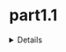 # part1.1

<details><summary>Details</summary>
<p>
	
Υλοποιήστε  ένα  πρόγραμμα (**[part1.1.cpp](https://github.com/tasos-ana/C-plus-plus/blob/master/Basic/part1.1.cpp)**)  C++  που  υπολογίζει  τις  τιμές  όλων  των  ακέραιων αριθμών  από  το  0  έως  το  10  στο  τετράγωνο  και  στον  κύβο.  Χρησιμοποιήστε κατάλληλους  τρόπους  ώστε  να  εκτυπώσετε  τα  αποτελέσματα  όπως  στο παράδειγμα:

	integer  	square   	cube
	0		0		0
	1		1		1
	2		4		8
	3		9		27
	4		16		64
	5		25		125
	6		36		216
	7		49		343	
	8		64		512
	9		81		729
	10		100		1000
</p>
</details>
